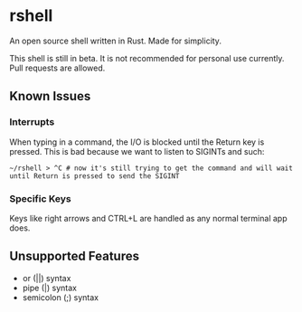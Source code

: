# rshell
An open source shell written in Rust. Made for simplicity.

This shell is still in beta. It is not recommended for personal use currently.
Pull requests are allowed.

## Known Issues

### Interrupts
When typing in a command, the I/O is blocked until the Return key is pressed. This is bad
because we want to listen to SIGINTs and such:
```
~/rshell > ^C # now it's still trying to get the command and will wait until Return is pressed to send the SIGINT
```

### Specific Keys
Keys like right arrows and CTRL+L are handled as any normal terminal app does.

## Unsupported Features
- or (||) syntax
- pipe (|) syntax
- semicolon (;) syntax
